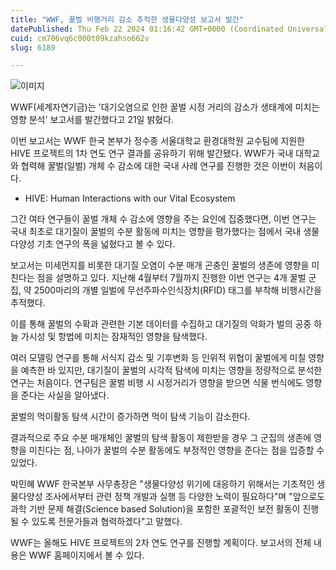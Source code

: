 ```yaml
---
title: "WWF, 꿀벌 비행거리 감소 추적한 생물다양성 보고서 발간"
datePublished: Thu Feb 22 2024 01:16:42 GMT+0000 (Coordinated Universal Time)
cuid: cm706vq6c000t09kzahso662v
slug: 6189

---
```



![이미지](https://cdn.hashnode.com/res/hashnode/image/upload/v1739260642519/1a23b16b-2061-468b-8190-ec2fff4eaa1f.png)

WWF(세계자연기금)는 '대기오염으로 인한 꿀벌 시정 거리의 감소가 생태계에 미치는 영향 분석' 보고서를 발간했다고 21일 밝혔다.

이번 보고서는 WWF 한국 본부가 정수종 서울대학교 환경대학원 교수팀에 지원한 HIVE 프로젝트의 1차 연도 연구 결과를 공유하기 위해 발간됐다. WWF가 국내 대학교와 협력해 꿀벌(일벌) 개체 수 감소에 대한 국내 사례 연구를 진행한 것은 이번이 처음이다.

* HIVE: Human Interactions with our Vital Ecosystem

그간 여타 연구들이 꿀벌 개체 수 감소에 영향을 주는 요인에 집중했다면, 이번 연구는 국내 최초로 대기질이 꿀벌의 수분 활동에 미치는 영향을 평가했다는 점에서 국내 생물다양성 기초 연구의 폭을 넓혔다고 볼 수 있다.

보고서는 미세먼지를 비롯한 대기질 오염이 수분 매개 곤충인 꿀벌의 생존에 영향을 미친다는 점을 설명하고 있다. 지난해 4월부터 7월까지 진행한 이번 연구는 4개 꿀벌 군집, 약 2500마리의 개별 일벌에 무선주파수인식장치(RFID) 태그를 부착해 비행시간을 추적했다.

이를 통해 꿀벌의 수확과 관련한 기본 데이터를 수집하고 대기질의 악화가 벌의 공중 하늘 가시성 및 항법에 미치는 잠재적인 영향을 탐색했다.

여러 모델링 연구를 통해 서식지 감소 및 기후변화 등 인위적 위협이 꿀벌에게 미칠 영향을 예측한 바 있지만, 대기질이 꿀벌의 시각적 탐색에 미치는 영향을 정량적으로 분석한 연구는 처음이다. 연구팀은 꿀벌 비행 시 시정거리가 영향을 받으면 식물 번식에도 영향을 준다는 사실을 알아냈다.

꿀벌의 먹이활동 탐색 시간이 증가하면 먹이 탐색 기능이 감소한다.

결과적으로 주요 수분 매개체인 꿀벌의 탐색 활동이 제한받을 경우 그 군집의 생존에 영향을 미친다는 점, 나아가 꿀벌의 수분 활동에도 부정적인 영향을 준다는 점을 입증할 수 있었다.

박민혜 WWF 한국본부 사무총장은 "생물다양성 위기에 대응하기 위해서는 기초적인 생물다양성 조사에서부터 관련 정책 개발과 실행 등 다양한 노력이 필요하다"며 "앞으로도 과학 기반 문제 해결(Science based Solution)을 포함한 포괄적인 보전 활동이 진행될 수 있도록 전문가들과 협력하겠다"고 말했다.

WWF는 올해도 HIVE 프로젝트의 2차 연도 연구를 진행할 계획이다. 보고서의 전체 내용은 WWF 홈페이지에서 볼 수 있다.